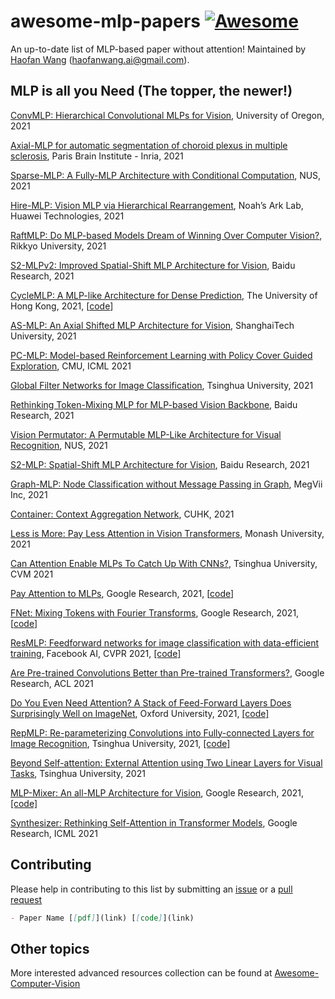# awesome-mlp-papers [![Awesome](https://awesome.re/badge.svg)](https://awesome.re)
An up-to-date list of MLP-based paper without attention! Maintained by [Haofan Wang](https://haofanwang.github.io/) (haofanwang.ai@gmail.com).


## MLP is all you Need (The topper, the newer!)

[ConvMLP: Hierarchical Convolutional MLPs for Vision](https://arxiv.org/pdf/2109.04454.pdf), University of Oregon, 2021

[Axial-MLP for automatic segmentation of choroid plexus in multiple sclerosis](https://arxiv.org/pdf/2109.03778.pdf), Paris Brain Institute - Inria, 2021

[Sparse-MLP: A Fully-MLP Architecture with Conditional Computation](https://arxiv.org/abs/2109.02008), NUS, 2021

[Hire-MLP: Vision MLP via Hierarchical Rearrangement](https://arxiv.org/abs/2108.13341), Noah’s Ark Lab, Huawei Technologies, 2021

[RaftMLP: Do MLP-based Models Dream of Winning Over Computer Vision?](https://arxiv.org/abs/2108.04384), Rikkyo University, 2021

[S2-MLPv2: Improved Spatial-Shift MLP Architecture for Vision](https://arxiv.org/abs/2108.01072), Baidu Research, 2021

[CycleMLP: A MLP-like Architecture for Dense Prediction](https://arxiv.org/abs/2107.10224), The University of Hong Kong, 2021, [[code](https://github.com/ShoufaChen/CycleMLP)]

[AS-MLP: An Axial Shifted MLP Architecture for Vision](https://arxiv.org/abs/2107.08391), ShanghaiTech University, 2021

[PC-MLP: Model-based Reinforcement Learning with Policy Cover Guided Exploration](https://arxiv.org/abs/2107.07410), CMU, ICML 2021

[Global Filter Networks for Image Classification](https://arxiv.org/abs/2107.00645), Tsinghua University, 2021

[Rethinking Token-Mixing MLP for MLP-based Vision Backbone](https://arxiv.org/abs/2106.14882), Baidu Research, 2021

[Vision Permutator: A Permutable MLP-Like Architecture for Visual Recognition](https://arxiv.org/abs/2106.12368), NUS, 2021

[S2-MLP: Spatial-Shift MLP Architecture for Vision](https://arxiv.org/abs/2106.07477), Baidu Research, 2021

[Graph-MLP: Node Classification without Message Passing in Graph](https://arxiv.org/abs/2106.04051), MegVii Inc, 2021

[Container: Context Aggregation Network](https://arxiv.org/abs/2106.01401), CUHK, 2021

[Less is More: Pay Less Attention in Vision Transformers](https://arxiv.org/abs/2105.14217), Monash University, 2021

[Can Attention Enable MLPs To Catch Up With CNNs?](https://arxiv.org/abs/2105.15078), Tsinghua University, CVM 2021

[Pay Attention to MLPs](https://arxiv.org/abs/2105.08050), Google Research, 2021, [[code](https://github.com/jaketae/g-mlp)]

[FNet: Mixing Tokens with Fourier Transforms](https://arxiv.org/abs/2105.03824), Google Research, 2021, [[code](https://github.com/rishikksh20/FNet-pytorch)]

[ResMLP: Feedforward networks for image classification with data-efficient training](https://arxiv.org/abs/2105.03404), Facebook AI, CVPR 2021, [[code]](https://github.com/lucidrains/res-mlp-pytorch)

[Are Pre-trained Convolutions Better than Pre-trained Transformers?](https://arxiv.org/abs/2105.03322), Google Research, ACL 2021

[Do You Even Need Attention? A Stack of Feed-Forward Layers Does Surprisingly Well on ImageNet](https://arxiv.org/abs/2105.02723), Oxford University, 2021, [[code]](https://github.com/lukemelas/do-you-even-need-attention)

[RepMLP: Re-parameterizing Convolutions into Fully-connected Layers for Image Recognition](https://arxiv.org/abs/2105.01883), Tsinghua University, 2021, [[code]](https://github.com/DingXiaoH/RepMLP)

[Beyond Self-attention: External Attention using Two Linear Layers for Visual Tasks](https://arxiv.org/abs/2105.02358), Tsinghua University, 2021

[MLP-Mixer: An all-MLP Architecture for Vision](https://arxiv.org/abs/2105.01601), Google Research, 2021, [[code]](https://github.com/lucidrains/mlp-mixer-pytorch)

[Synthesizer: Rethinking Self-Attention in Transformer Models](https://arxiv.org/abs/2005.00743), Google Research, ICML 2021


## Contributing
Please help in contributing to this list by submitting an [issue](https://github.com/haofanwang/awesome-mlp-papers/issues) or a [pull request](https://github.com/haofanwang/awesome-mlp-papers/pulls)

```markdown
- Paper Name [[pdf]](link) [[code]](link)
```

## Other topics
More interested advanced resources collection can be found at [Awesome-Computer-Vision](https://github.com/haofanwang/Awesome-Computer-Vision)
